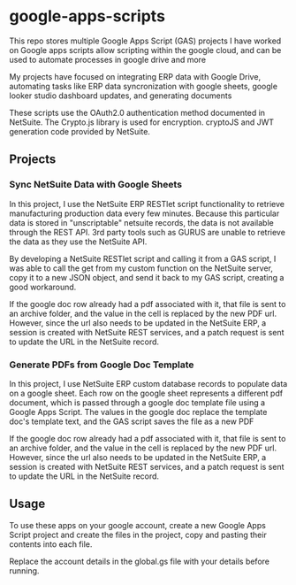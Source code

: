# google-apps-scripts
This repo stores multiple Google Apps Script (GAS) projects I have worked on
Google apps scripts allow scripting within the google cloud, and can be used to automate 
processes in google drive and more

My projects have focused on integrating ERP data with Google Drive, automating tasks
like ERP data syncronization with google sheets, google looker studio dashboard updates, and 
generating documents

These scripts use the OAuth2.0 authentication method documented in NetSuite. The Crypto.js library is used
for encryption. cryptoJS and JWT generation code provided by NetSuite.

## Projects
### Sync NetSuite Data with Google Sheets

In this project, I use the NetSuite ERP RESTlet script functionality to retrieve manufacturing production data every few minutes. Because this particular data is stored in "unscriptable" netsuite records, the data is not available through the
REST API. 3rd party tools such as GURUS are unable to retrieve the data as they use the NetSuite API.

By developing a NetSuite RESTlet script and calling it from a GAS script, I was able to call the get from my custom function on the NetSuite server, copy it to a new JSON object, and send it back to my GAS script, creating a good workaround. 

If the google doc row already had a pdf associated with it, that file is sent to an archive folder, and 
the value in the cell is replaced by the new PDF url. However, since the url also needs to be updated
in the NetSuite ERP, a session is created with NetSuite REST services, and a patch request is sent 
to update the URL in the NetSuite record. 
### Generate PDFs from Google Doc Template  

In this project, I use NetSuite ERP custom database records to populate data on a google sheet. 
Each row on the google sheet represents a different pdf document, which is passed through a google 
doc template file using a Google Apps Script. The values in the google doc replace the template doc's
template text, and the GAS script saves the file as a new PDF

If the google doc row already had a pdf associated with it, that file is sent to an archive folder, and 
the value in the cell is replaced by the new PDF url. However, since the url also needs to be updated
in the NetSuite ERP, a session is created with NetSuite REST services, and a patch request is sent 
to update the URL in the NetSuite record. 

## Usage

To use these apps on your google account, create a new Google Apps Script project and create the files in the project,
copy and pasting their contents into each file. 

Replace the account details in the global.gs file with your details before running.